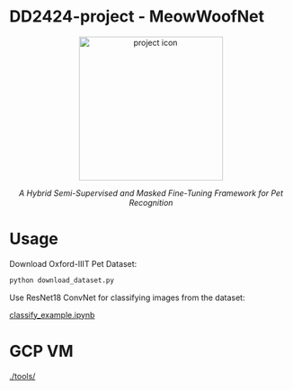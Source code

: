 # DD2424-project - MeowWoofNet

<p align="center">
<img src="https://github.com/user-attachments/assets/e0c0d99f-fe50-42b1-9ff7-d2361992d9c3" alt="project icon" width="256" />
</p>
<p align="center">
  <em>A Hybrid Semi-Supervised and Masked Fine-Tuning Framework for Pet Recognition</em>
</p>

# Usage

Download Oxford-IIIT Pet Dataset:
```bash
python download_dataset.py
```

Use ResNet18 ConvNet for classifying images from the dataset:

[classify_example.ipynb](./classify_example.ipynb)

# GCP VM
[./tools/](./tools/)
